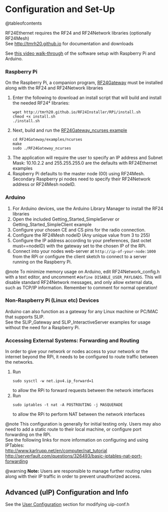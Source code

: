 # Configuration and Set-Up

@tableofcontents

RF24Ethernet requires the RF24 and RF24Network libraries (optionally RF24Mesh) <br>
See http://tmrh20.github.io for documentation and downloads

See [this video walk-through](https://www.youtube.com/watch?v=rBAIqAaRu0g) of the software setup with Raspberry Pi and Arduino.

### Raspberry Pi
On the Raspberry Pi, a companion program, <a href="http://nRF24.github.io/RF24Gateway/">RF24Gateway</a> must be installed along with the RF24 and RF24Network libraries
1. Enter the following to download an install script that will build and install the needed RF24* libraries:
   ```shell
   wget http://tmrh20.github.io/RF24Installer/RPi/install.sh
   chmod +x install.sh
   ./install.sh
   ```
2. Next, build and run the [RF24Gateway_ncurses example](https://nrf24.github.io/RF24Gateway/RF24Gateway_ncurses_8cpp-example.html)
   ```shell
   cd RF24Gateway/examples/ncurses
   make
   sudo ./RF24Gateway_ncurses
   ```
3. The application will require the user to specify an IP address and Subnet Mask: 10.10.2.2 and 255.255.255.0 are the defaults with RF24Ethernet examples
4. Raspberry Pi defaults to the master node (00) using RF24Mesh. Secondary Raspberry pi nodes need to specify their RF24Network address or RF24Mesh nodeID.

### Arduino
1. For Arduino devices, use the Arduino Library Manager to install the RF24 libraries
2. Open the included Getting_Started_SimpleServer or Getting_Started_SimpleClient example
3. Configure your chosen CE and CS pins for the radio connection.
4. Configure the RF24Mesh nodeID (Any unique value from 3 to 255)
5. Configure the IP address according to your preferences, (last octet must==nodeID) with the gateway set to the chosen IP of the RPi.
6. Connect into your nodes web-server at `http://ip-of-your-node:1000` from the RPi or configure the client sketch to connect to a server
running on the Raspberry Pi.

@note To minimize memory usage on Arduino, edit RF24Network_config.h with a text editor, and uncomment `#define DISABLE_USER_PAYLOADS`. This
will disable standard RF24Network messages, and only allow external data, such as TCP/IP information. Remember to comment for normal operation!

### Non-Raspberry Pi (Linux etc) Devices
Arduino can also function as a gateway for any Linux machine or PC/MAC that supports SLIP. <br>
See the SLIP_Gateway and SLIP_InteractiveServer
examples for usage without the need for a Raspberry Pi.

### Accessing External Systems: Forwarding and Routing
In order to give your network or nodes access to your network or the internet beyond the RPi, it needs to be configured to route traffic
between the networks.
1. Run
   ```shell
   sudo sysctl -w net.ipv4.ip_forward=1
   ```
   to allow the RPi to forward requests between the network interfaces
2. Run
   ```shell
   sudo iptables -t nat -A POSTROUTING -j MASQUERADE
   ```
   to allow the RPi to perform NAT between the network interfaces

@note This configuration is generally for initial testing only. Users may also need to add a static route to their local machine, or configure port forwarding on the RPi.<br>
See the following links for more information on configuring and using IPTables:<br>
http://www.karlrupp.net/en/computer/nat_tutorial<br>
http://serverfault.com/questions/326493/basic-iptables-nat-port-forwarding

@warning **Note:** Users are responsible to manage further routing rules along with their IP traffic in order to prevent unauthorized access.

## Advanced (uIP) Configuration and Info
See the [User Configuration](group__UipConfiguration.html) section for modifying uip-conf.h
